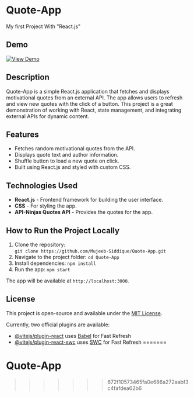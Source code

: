 # Quote-App
My first Project With "React.js" 

## Demo
[![View Demo](https://img.shields.io/badge/View-Demo-brightgreen)](https://Mujeeb-Siddique.github.io/Quote-App)

## Description
Quote-App is a simple React.js application that fetches and displays motivational quotes from an external API. The app allows users to refresh and view new quotes with the click of a button. This project is a great demonstration of working with React, state management, and integrating external APIs for dynamic content.

## Features
- Fetches random motivational quotes from the API.
- Displays quote text and author information.
- Shuffle button to load a new quote on click.
- Built using React.js and styled with custom CSS.

## Technologies Used
- **React.js** - Frontend framework for building the user interface.
- **CSS** - For styling the app.
- **API-Ninjas Quotes API** - Provides the quotes for the app.

## How to Run the Project Locally
1. Clone the repository:  
   `git clone https://github.com/Mujeeb-Siddique/Quote-App.git`
2. Navigate to the project folder:
   `cd Quote-App`
3. Install dependencies:
   `npm install`
4. Run the app:
   `npm start`
   
The app will be available at `http://localhost:3000`.

## License
This project is open-source and available under the [MIT License](LICENSE).

Currently, two official plugins are available:

- [@vitejs/plugin-react](https://github.com/vitejs/vite-plugin-react/blob/main/packages/plugin-react/README.md) uses [Babel](https://babeljs.io/) for Fast Refresh
- [@vitejs/plugin-react-swc](https://github.com/vitejs/vite-plugin-react-swc) uses [SWC](https://swc.rs/) for Fast Refresh
=======
# Quote-App
>>>>>>> 672f10573465fa0e686a272aabf3c4fafdea62b6
